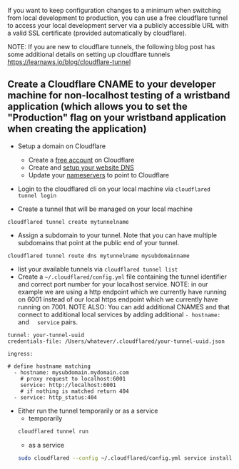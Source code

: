 If you want to keep configuration changes to a minimum when switching from local development to production, you can use a free cloudflare tunnel to access your local development server
via a publicly accessible URL with a valid SSL certificate (provided automatically by cloudflare).

NOTE: If you are new to cloudflare tunnels, the following blog post has some additional details on 
setting up cloudflare tunnels https://learnaws.io/blog/cloudflare-tunnel

## Create a Cloudflare CNAME to your developer machine for non-localhost testing of a wristband application (which allows you to set the "Production" flag on your wristband application when creating the application)

- Setup a domain on Cloudflare
    - Create a [free account](https://dash.cloudflare.com/sign-up) on Cloudflare
    - Create and [setup your website DNS](https://developers.cloudflare.com/fundamentals/setup/account-setup/add-site/)
    - Update your [nameservers](https://developers.cloudflare.com/dns/zone-setups/full-setup/setup/#update-your-nameservers) to point to Cloudflare

- Login to the cloudflared cli on your local machine via `cloudflared tunnel login`
- Create a tunnel that will be managed on your local machine
```
cloudflared tunnel create mytunnelname
```
- Assign a subdomain to your tunnel. Note that you can have multiple subdomains that point at the public end of your tunnel.
```
cloudflared tunnel route dns mytunnelname mysubdomainname
```
- list your available tunnels via `cloudflared tunnel list`
- Create a `~/.cloudflared/config.yml` file containing the tunnel identifier and correct port number for your localhost service. NOTE: in our example we are using a http endpoint which we currently have running on 6001 instead of our local https endpoint which we currently have running on 7001. NOTE ALSO: You can add additional CNAMES and that connect to additional local services by adding additional `- hostname:` and `  service` pairs.
```
tunnel: your-tunnel-uuid
credentials-file: /Users/whatever/.cloudflared/your-tunnel-uuid.json

ingress:

# define hostname matching 
  - hostname: mysubdomain.mydomain.com
    # proxy request to localhost:6001
    service: http://localhost:6001
    # if nothing is matched return 404
  - service: http_status:404
```

- Either run the tunnel temporarily or as a service
    - temporarily
  ```bash
  cloudflared tunnel run
  ```
    - as a service
  ```bash
  sudo cloudflared --config ~/.cloudflared/config.yml service install
  ```
